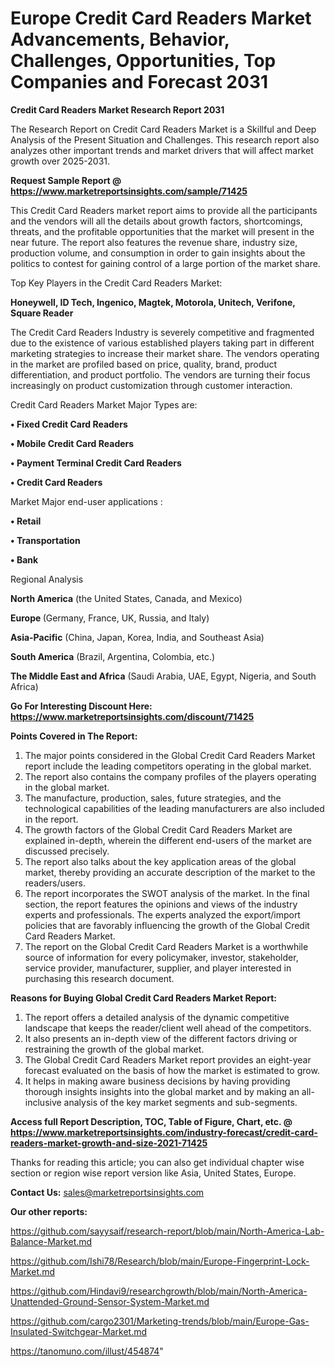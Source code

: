 # Europe Credit Card Readers Market Advancements, Behavior, Challenges, Opportunities, Top Companies and Forecast 2031

<strong>Credit Card Readers Market Research Report 2031</strong>

The Research Report on Credit Card Readers Market is a Skillful and Deep Analysis of the Present Situation and Challenges. This research report also analyzes other important trends and market drivers that will affect market growth over 2025-2031.

<strong>Request Sample Report @ <a href=https://www.marketreportsinsights.com/sample/71425>https://www.marketreportsinsights.com/sample/71425</a></strong>

This Credit Card Readers market report aims to provide all the participants and the vendors will all the details about growth factors, shortcomings, threats, and the profitable opportunities that the market will present in the near future. The report also features the revenue share, industry size, production volume, and consumption in order to gain insights about the politics to contest for gaining control of a large portion of the market share.

Top Key Players in the Credit Card Readers Market:

<strong>Honeywell, ID Tech, Ingenico, Magtek, Motorola, Unitech, Verifone, Square Reader</strong>

The Credit Card Readers Industry is severely competitive and fragmented due to the existence of various established players taking part in different marketing strategies to increase their market share. The vendors operating in the market are profiled based on price, quality, brand, product differentiation, and product portfolio. The vendors are turning their focus increasingly on product customization through customer interaction.

Credit Card Readers Market Major Types are:

<strong>• Fixed Credit Card Readers

• Mobile Credit Card Readers

• Payment Terminal Credit Card Readers

• Credit Card Readers</strong>

Market Major end-user applications :

<strong>• Retail

• Transportation

• Bank</strong>

Regional Analysis

</u><strong><b>North America</b></strong> (the United States, Canada, and Mexico)

<strong><b>Europe </b></strong>(Germany, France, UK, Russia, and Italy)

<strong><b>Asia-Pacific</b></strong> (China, Japan, Korea, India, and Southeast Asia)

<strong><b>South America</b></strong> (Brazil, Argentina, Colombia, etc.)

<strong><b>The Middle East and Africa</b></strong> (Saudi Arabia, UAE, Egypt, Nigeria, and South Africa)

<strong>Go For Interesting Discount Here: <a href=https://www.marketreportsinsights.com/discount/71425>https://www.marketreportsinsights.com/discount/71425</a></strong>

<strong>Points Covered in The Report:</strong>
<ol>
  <li>The major points considered in the Global Credit Card Readers Market report include the leading competitors operating in the global market.</li>
  <li>The report also contains the company profiles of the players operating in the global market.</li>
  <li>The manufacture, production, sales, future strategies, and the technological capabilities of the leading manufacturers are also included in the report.</li>
  <li>The growth factors of the Global Credit Card Readers Market are explained in-depth, wherein the different end-users of the market are discussed precisely.</li>
  <li>The report also talks about the key application areas of the global market, thereby providing an accurate description of the market to the readers/users.</li>
  <li>The report incorporates the SWOT analysis of the market. In the final section, the report features the opinions and views of the industry experts and professionals. The experts analyzed the export/import policies that are favorably influencing the growth of the Global Credit Card Readers Market.</li>
  <li>The report on the Global Credit Card Readers Market is a worthwhile source of information for every policymaker, investor, stakeholder, service provider, manufacturer, supplier, and player interested in purchasing this research document.</li>
</ol>
<strong>Reasons for Buying Global Credit Card Readers Market Report:</strong>

<ol>
  <li>The report offers a detailed analysis of the dynamic competitive landscape that keeps the reader/client well ahead of the competitors.</li>
  <li>It also presents an in-depth view of the different factors driving or restraining the growth of the global market.</li>
  <li>The Global Credit Card Readers Market report provides an eight-year forecast evaluated on the basis of how the market is estimated to grow.</li>
  <li>It helps in making aware business decisions by having providing thorough insights insights into the global market and by making an all-inclusive analysis of the key market segments and sub-segments.</li>
</ol>
<strong>Access full Report Description, TOC, Table of Figure, Chart, etc. @ <a href=https://www.marketreportsinsights.com/industry-forecast/credit-card-readers-market-growth-and-size-2021-71425>https://www.marketreportsinsights.com/industry-forecast/credit-card-readers-market-growth-and-size-2021-71425</a></strong>


Thanks for reading this article; you can also get individual chapter wise section or region wise report version like Asia, United States, Europe.

<strong>Contact Us:</strong>
sales@marketreportsinsights.com

<strong>Our other reports:</strong>

<a href=https://github.com/sayysaif/research-report/blob/main/North-America-Lab-Balance-Market.md>https://github.com/sayysaif/research-report/blob/main/North-America-Lab-Balance-Market.md</a>

<a href=https://github.com/Ishi78/Research/blob/main/Europe-Fingerprint-Lock-Market.md>https://github.com/Ishi78/Research/blob/main/Europe-Fingerprint-Lock-Market.md</a>

<a href=https://github.com/Hindavi9/researchgrowth/blob/main/North-America-Unattended-Ground-Sensor-System-Market.md>https://github.com/Hindavi9/researchgrowth/blob/main/North-America-Unattended-Ground-Sensor-System-Market.md</a>

<a href=https://github.com/cargo2301/Marketing-trends/blob/main/Europe-Gas-Insulated-Switchgear-Market.md>https://github.com/cargo2301/Marketing-trends/blob/main/Europe-Gas-Insulated-Switchgear-Market.md</a>

<a href=https://tanomuno.com/illust/454874>https://tanomuno.com/illust/454874</a>"
